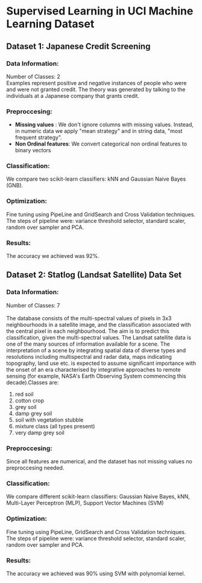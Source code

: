 # Supervised Learning in UCI Machine Learning Dataset 

## Dataset 1: Japanese Credit Screening

### Data Information: 
Number of Classes: 2 <br/>
Examples represent positive and negative instances of people who were and were not granted credit. 
The theory was generated by talking to the individuals at a Japanese company that grants credit.

### Preproccesing: 

* **Missing values** : We don't ignore columns with missing values. Instead, in numeric data we apply "mean strategy" and in string data, "most frequent strategy". 
* **Non Ordinal features**: We convert categorical non ordinal features to binary vectors

### Classification:

We compare two scikit-learn classifiers: kNN and Gaussian Naive Bayes (GNB).

### Optimization:

Fine tuning using PipeLine and GridSearch and Cross Validation techniques. The steps of pipeline were: variance threshold selector, standard scaler, random over sampler and PCA. 

### Results:

The accuracy we achieved was 92%. 

## Dataset 2: Statlog (Landsat Satellite) Data Set

### Data Information:

Number of Classes: 7 <br/>
<br/>
The database consists of the multi-spectral values of pixels in 3x3 neighbourhoods in a satellite image, and the classification associated with the central pixel in each neighbourhood. The aim is to predict this classification, given the multi-spectral values.
The Landsat satellite data is one of the many sources of information available for a scene. The interpretation of a scene by integrating spatial data of diverse types and resolutions including multispectral and radar data, maps indicating topography, land use etc. is expected to assume significant importance with the onset of an era characterised by integrative approaches to remote sensing (for example, NASA's Earth Observing System commencing this decade).Classes are: <br/>
1. red soil
2. cotton crop
3. grey soil
4. damp grey soil
5. soil with vegetation stubble
6. mixture class (all types present)
7. very damp grey soil

### Preproccesing: 

Since all features are numerical, and the dataset has not missing values no preproccesing needed.

### Classification:

We compare different scikit-learn classifiers: Gaussian Naive Bayes, kNN, Multi-Layer Perceptron (MLP), Support Vector Machines (SVM)

### Optimization:

Fine tuning using PipeLine, GridSearch and Cross Validation techniques. The steps of pipeline were: variance threshold selector, standard scaler, random over sampler and PCA.

### Results:

The accuracy we achieved was 90% using SVM with polynomial kernel.
